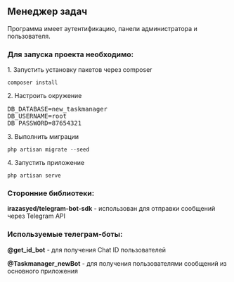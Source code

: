 <h2>Менеджер задач</h2>

<p>Программа имеет аутентификацию, панели администратора и пользователя.</p>

<h3>Для запуска проекта необходимо:</h3>

<p>1. Запустить установку пакетов через composer</p>
<p><code>composer install</code></p>

<p>2. Настроить окружение</p>

<p><pre>DB_DATABASE=new_taskmanager
DB_USERNAME=root
DB_PASSWORD=87654321</pre></p>

<p>3. Выполнить миграции</p>
<p><code>php artisan migrate --seed</code></p>

<p>4. Запустить приложение</p>
<p><code>php artisan serve</code></p>

<h3>Сторонние библиотеки:</h3>
<p><b>irazasyed/telegram-bot-sdk</b> - использован для отправки сообщений через Telegram API</p>

<h3>Используемые телеграм-боты:</h3>
<p><b>@get_id_bot</b> - для получения Chat ID пользователей</p>
<p><b>@Taskmanager_newBot</b> - для получения пользователями сообщений из основного приложения</p>

